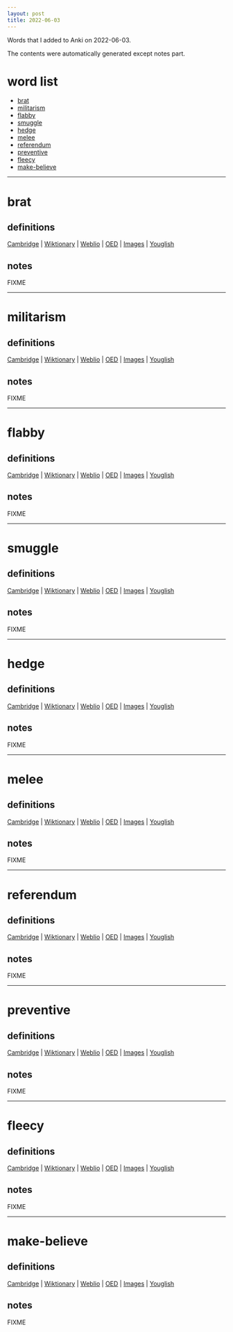 ```yaml
---
layout: post
title: 2022-06-03
---
```


Words that I added to Anki on 2022-06-03.

The contents were automatically generated except notes part.
# word list
- [brat](#brat)
- [militarism](#militarism)
- [flabby](#flabby)
- [smuggle](#smuggle)
- [hedge](#hedge)
- [melee](#melee)
- [referendum](#referendum)
- [preventive](#preventive)
- [fleecy](#fleecy)
- [make-believe](#make-believe)

---

# brat
## definitions
[Cambridge](https://dictionary.cambridge.org/us/dictionary/english/brat)
|
[Wiktionary](https://en.wiktionary.org/wiki/brat#English)
|
[Weblio](https://ejje.weblio.jp/content_find?query=brat&searchType=exact)
|
[OED](https://www.oed.com/search?q=brat)
|
[Images](https://www.google.com/search?tbm=isch&q=brat)
|
[Youglish](https://youglish.com/pronounce/brat/english/us)

## notes
FIXME

---

# militarism
## definitions
[Cambridge](https://dictionary.cambridge.org/us/dictionary/english/militarism)
|
[Wiktionary](https://en.wiktionary.org/wiki/militarism#English)
|
[Weblio](https://ejje.weblio.jp/content_find?query=militarism&searchType=exact)
|
[OED](https://www.oed.com/search?q=militarism)
|
[Images](https://www.google.com/search?tbm=isch&q=militarism)
|
[Youglish](https://youglish.com/pronounce/militarism/english/us)

## notes
FIXME

---

# flabby
## definitions
[Cambridge](https://dictionary.cambridge.org/us/dictionary/english/flabby)
|
[Wiktionary](https://en.wiktionary.org/wiki/flabby#English)
|
[Weblio](https://ejje.weblio.jp/content_find?query=flabby&searchType=exact)
|
[OED](https://www.oed.com/search?q=flabby)
|
[Images](https://www.google.com/search?tbm=isch&q=flabby)
|
[Youglish](https://youglish.com/pronounce/flabby/english/us)

## notes
FIXME

---

# smuggle
## definitions
[Cambridge](https://dictionary.cambridge.org/us/dictionary/english/smuggle)
|
[Wiktionary](https://en.wiktionary.org/wiki/smuggle#English)
|
[Weblio](https://ejje.weblio.jp/content_find?query=smuggle&searchType=exact)
|
[OED](https://www.oed.com/search?q=smuggle)
|
[Images](https://www.google.com/search?tbm=isch&q=smuggle)
|
[Youglish](https://youglish.com/pronounce/smuggle/english/us)

## notes
FIXME

---

# hedge
## definitions
[Cambridge](https://dictionary.cambridge.org/us/dictionary/english/hedge)
|
[Wiktionary](https://en.wiktionary.org/wiki/hedge#English)
|
[Weblio](https://ejje.weblio.jp/content_find?query=hedge&searchType=exact)
|
[OED](https://www.oed.com/search?q=hedge)
|
[Images](https://www.google.com/search?tbm=isch&q=hedge)
|
[Youglish](https://youglish.com/pronounce/hedge/english/us)

## notes
FIXME

---

# melee
## definitions
[Cambridge](https://dictionary.cambridge.org/us/dictionary/english/melee)
|
[Wiktionary](https://en.wiktionary.org/wiki/melee#English)
|
[Weblio](https://ejje.weblio.jp/content_find?query=melee&searchType=exact)
|
[OED](https://www.oed.com/search?q=melee)
|
[Images](https://www.google.com/search?tbm=isch&q=melee)
|
[Youglish](https://youglish.com/pronounce/melee/english/us)

## notes
FIXME

---

# referendum
## definitions
[Cambridge](https://dictionary.cambridge.org/us/dictionary/english/referendum)
|
[Wiktionary](https://en.wiktionary.org/wiki/referendum#English)
|
[Weblio](https://ejje.weblio.jp/content_find?query=referendum&searchType=exact)
|
[OED](https://www.oed.com/search?q=referendum)
|
[Images](https://www.google.com/search?tbm=isch&q=referendum)
|
[Youglish](https://youglish.com/pronounce/referendum/english/us)

## notes
FIXME

---

# preventive
## definitions
[Cambridge](https://dictionary.cambridge.org/us/dictionary/english/preventive)
|
[Wiktionary](https://en.wiktionary.org/wiki/preventive#English)
|
[Weblio](https://ejje.weblio.jp/content_find?query=preventive&searchType=exact)
|
[OED](https://www.oed.com/search?q=preventive)
|
[Images](https://www.google.com/search?tbm=isch&q=preventive)
|
[Youglish](https://youglish.com/pronounce/preventive/english/us)

## notes
FIXME

---

# fleecy
## definitions
[Cambridge](https://dictionary.cambridge.org/us/dictionary/english/fleecy)
|
[Wiktionary](https://en.wiktionary.org/wiki/fleecy#English)
|
[Weblio](https://ejje.weblio.jp/content_find?query=fleecy&searchType=exact)
|
[OED](https://www.oed.com/search?q=fleecy)
|
[Images](https://www.google.com/search?tbm=isch&q=fleecy)
|
[Youglish](https://youglish.com/pronounce/fleecy/english/us)

## notes
FIXME

---

# make-believe
## definitions
[Cambridge](https://dictionary.cambridge.org/us/dictionary/english/make-believe)
|
[Wiktionary](https://en.wiktionary.org/wiki/make-believe#English)
|
[Weblio](https://ejje.weblio.jp/content_find?query=make-believe&searchType=exact)
|
[OED](https://www.oed.com/search?q=make-believe)
|
[Images](https://www.google.com/search?tbm=isch&q=make-believe)
|
[Youglish](https://youglish.com/pronounce/make-believe/english/us)

## notes
FIXME
